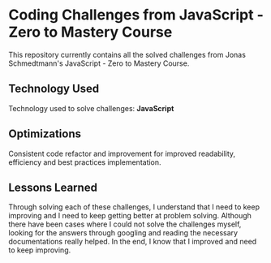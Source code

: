 # Coding Challenges from JavaScript - Zero to Mastery Course

This repository currently contains all the solved challenges from Jonas Schmedtmann's JavaScript - Zero to Mastery Course.

## Technology Used

Technology used to solve challenges: **JavaScript**

## Optimizations

Consistent code refactor and improvement for improved readability, efficiency and best practices implementation.

## Lessons Learned

Through solving each of these challenges, I understand that I need to keep improving and I need to keep getting better at problem solving. Although there have been cases where I could not solve the challenges myself, looking for the answers through googling and reading the necessary documentations really helped. In the end, I know that I improved and need to keep improving.
